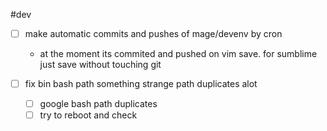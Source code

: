 #dev

- [ ] make automatic commits and pushes of mage/devenv by cron
  - at the moment its commited and pushed on vim save. for sumblime just save without touching git

- [ ] fix bin bash path something strange path duplicates alot
  - [ ] google bash path duplicates
  - [ ] try to reboot and check
